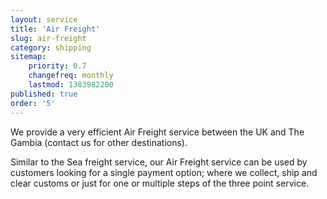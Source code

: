 ```yaml
---
layout: service
title: 'Air Freight'
slug: air-freight
category: shipping
sitemap:
    priority: 0.7
    changefreq: monthly
    lastmod: 1383982200
published: true
order: '5'
---
```

We provide a very efficient Air Freight service between the UK and The Gambia (contact us for other destinations).

Similar to the Sea freight service, our Air Freight service can be used by customers looking for a single payment option; where we collect, ship and clear customs or just for one or multiple steps of the three point service.